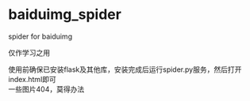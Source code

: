 # baiduimg_spider
spider for baiduimg

仅作学习之用  

使用前确保已安装flask及其他库，安装完成后运行spider.py服务，然后打开index.html即可  
一些图片404，莫得办法